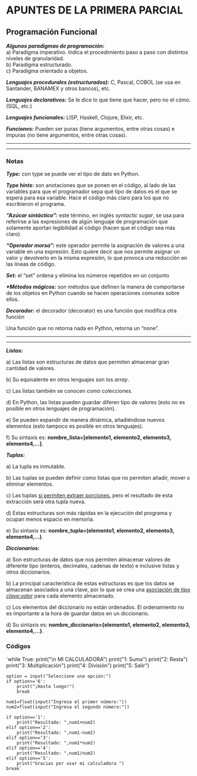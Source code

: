 # APUNTES DE LA PRIMERA PARCIAL
## Programación Funcional
***Algunos paradigmas de programación:***     
a) Paradigma imperativo. Indica el procedimiento paso a paso con distintos niveles de granularidad.  
b) Paradigma estructurado.  
c) Paradigma orientado a objetos.  
<p><em><strong>Lenguajes procedurales (estructurados):</strong></em> C, Pascal, COBOL (se usa en Santander, BANAMEX y otros bancos), etc.</p>    
<p><em><strong>Lenguajes declarativos:</strong></em> Se le dice lo que tiene que hacer, pero no el cómo. (SQL, etc.)</p>    
<p><em><strong>Lenguajes funcionales:</strong></em> LISP, Haskell, Clojure, Elixir, etc.</p>  
<p><em><strong>Funciones:</strong></em> Pueden ser puras (tiene argumentos, entre otras cosas) e impuras (no tiene argumentos, entre otras cosas).</p>  
<hr>
<hr>
<h3>Notas</h3>
<p><em><strong>Type:</strong></em> con type se puede ver el tipo de dato en Python.</p>  
<p><em><strong>Type hints:</strong></em> son anotaciones que se ponen en el código, al lado de las variables para 
que el programador sepa qué tipo de datos es el que se espera para esa variable. Hace el código más claro para los que no 
escribieron el programa.</p> 
<p><em><strong>“Azúcar sintáctico”:</strong></em> este término, en inglés <em>syntactic sugar</em>, se usa para referirse a las
expresiones de algún lenguaje de programación que solamente aportan legibilidad al código (hacen que el código
sea más claro).</p>  
<p><em><strong>“Operador morsa”:</strong></em> este operador permite la asignación de valores a una variable en una
expresión. Esto quiere decir que nos permite asignar un valor y devolverlo en la misma expresión, lo que provoca una reducción en
las líneas de código.</p>    
<p><em><strong>Set:</strong></em> el “set” ordena y elimina los números repetidos en un conjunto</p>   
<p><em><strong>*Métodos mágicos:</strong></em> son métodos que definen la manera de comportarse de los objetos en Python 
cuando se hacen operaciones comunes sobre ellos.</p>  
<p><em><strong>Decorador:</strong></em> el decorador (decorator) es una función que modifica otra función</p>  
<p>Una función que no retorna nada en Python, retorna un “none”.</p>  
<hr>
<hr>
<em><strong>Listas:</strong></em>
<p>a) Las listas son estructuras de datos que permiten almacenar gran cantidad de valores.</p>
<p>b) Su equivalente en otros lenguajes son los <em>array</em>.</p> 
<p>c) Las listas también se conocen como colecciones.</p>  
<p>d) En Python, las listas pueden guardar diferen tipo de valores (esto no es posible en otros lenguajes de programación).</p>  
<p>e) Se pueden expandir de manera dinámica, añadiéndose nuevos elementos (esto tampoco es posible en otros lenguajes).</p>
<p>f) Su sintaxis es: <strong>nombre_lista=[elemento1, elemento2, elemento3, elemento4,...]</strong>.</p> 

<em><strong>Tuplas:</strong></em>
<p>a) La tupla es inmutable.</p>  
<p>b) Las tuplas se pueden definir como listas que no permiten añadir, mover o eliminar elementos.</p>  
<p>c) Las tuplas <u>sí permiten extraer porciones</u>, pero el resultado de esta extracción será otra tupla nueva.</p>  
<p>d) Estas estructuras son más rápidas en la ejecución del programa y ocupan menos espacio en memoria.</p>  
<p>e) Su sintaxis es: <strong>nombre_tupla=(elemento1, elemento2, elemento3, elemento4,...)</strong>.</p>  

<em><strong>Diccionarios:</strong></em>
<p>a) Son estructuras de datos que nos permiten almacenar valores de diferente tipo (enteros, decimales, cadenas de
texto) e inclusive listas y otros diccionarios.</p>  
<p>b) La principal característica de estas estructuras es que los datos se almacenan asociados a una clave, por lo 
que se crea una <u>asociación de tipo <em>clave:valor</em></u> para cada elemento almacenado.</p> 
<p>c) Los elementos del diccionario no están ordenados. El ordenamiento no es importante a la hora de 
guardar datos en un diccionario.</p>
<p>d) Su sintaxis es: <strong>nombre_diccionario={elemento1, elemento2, elemento3, elemento4,...}</strong>.</p> 
<h3>Códigos</h3>
`while True:
    print("\n MI CALCULADORA")
    print("1: Suma")
    print("2: Resta")
    print("3: Multiplicación")
    print("4: División")
    print("5: Salir")

    option = input("Seleccione una opción:")
    if option>='6':
        print("¡Hasta luego!")
        break

    num1=float(input("Ingresa el primer número:"))
    num2=float(input("Ingresa el segundo número:"))

    if option=='1':
        print("Resultado: ",num1+num2)
    elif option=='2':
        print("Resultado: ",num1-num2)
    elif option=='3':
        print("Resultado: ",num1*num2)
    elif option=='4':
        print("Resultado: ",num1/num2)
    elif option=='5':
        print("Gracias por usar mi calculadora ")
    break`



